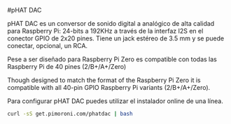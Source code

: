 <!--
---
name: pHAT DAC
class: board
type: audio
formfactor: pHAT
manufacturer: Pimoroni
description: An I2S digital to analog audio converter
buy: https://shop.pimoroni.com/products/phat-dac
image: 'phat-dac.png'
pincount: 40
eeprom: no
power:
  '1':
  '2':
ground:
  '6':
pin:
  '12':
    name: I2S
  '35':
    name: I2S
  '40':
    name: I2S
install:
  'devices':
  - 'i2s'
-->
#pHAT DAC

pHAT DAC es un conversor de sonido digital a analógico de alta calidad para Raspberry Pi: 24-bits a 192KHz a través de la interfaz I2S en el conector GPIO de 2x20 pines. Tiene un jack estéreo de 3.5 mm y se puede conectar, opcional, un RCA.

Pese a ser diseñado para Raspberry Pi Zero es compatible con todas las Raspberry Pi de 40 pines (2/B+/A+/Zero)

Though designed to match the format of the Raspberry Pi Zero it is compatible with all 40-pin GPIO Raspberry Pi variants (2/B+/A+/Zero).

Para configurar pHAT DAC puedes utilizar el instalador online de una línea.

```bash
curl -sS get.pimoroni.com/phatdac | bash
```
